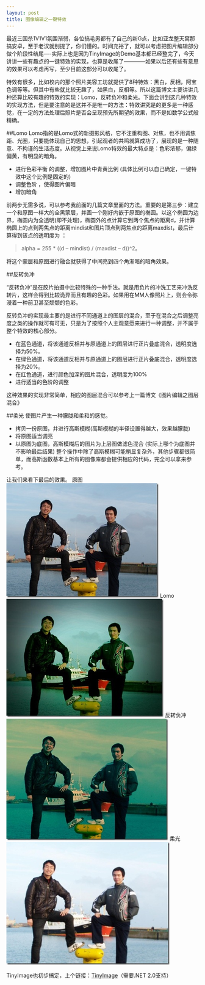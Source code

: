 ```yaml
---
layout: post
title: 图像编辑之一键特效
---
```



最近三国杀1V1V1氛围渐弱，各位搞毛男都有了自己的新G点，比如亚龙整天窝那搞安卓，至于老汉就别提了，你们懂的。时间充裕了，就可以考虑把图片编辑部分做个阶段性结尾—-实际上也是因为TinyImage的Demo基本都已经整完了，今天讲讲一些有趣点的一键特效的实现，也算是收尾了————如果以后还有些有意思的效果可以考虑再写，至少目前这部分可以收尾了。

特效有很多，比如校内的那个照片美容工坊就提供了8种特效：黑白，反相，阿宝色调等等。但其中有些就比较无趣了，如黑白，反相等。所以这篇博文主要讲讲几种还算比较有趣的特效的实现：Lomo，反转负冲和柔光。下面会讲到这几种特效的实现方法，但是要注意的是这并不是唯一的方法：特效讲究是的更多是一种感觉，在一定的方法处理后照片是否会呈现预先所期望的效果，而不是如数学公式般精确。

##Lomo
Lomo指的是Lomo式的新摄影风格，它不注重构图、对焦，也不用调焦距、光圈，只要能体现自己的思想，引起观者的共鸣就算成功了，展现的是一种随意、不拘谨的生活态度。从视觉上来说Lomo特效的最大特点是：色彩浓郁，偏绿偏黄，有明显的暗角。

* 进行色彩平衡 的调整，增加图片中青黄比例 (具体比例可以自己确定，一键特效中这个比例是固定的)
* 调整色阶 ，使得图片偏暗
* 增加暗角


前两步无需多说，可以参考我前面的几篇文章里面的方法。重要的是第三步：建立一个和原图一样大的全黑蒙层，并画一个刚好内嵌于原图的椭圆。以这个椭圆为边界，椭圆内为全透明(即不处理)，椭圆外的点计算它到两个焦点的距离d，并计算椭圆上的点到两焦点的距离mindist和图片顶点到两焦点的距离maxdist，最后计算得到该点的透明度为 ： 
> alpha = 255 * ((d – mindist) / (maxdist – d))^2。 

将这个蒙层和原图进行融合就获得了中间亮到四个角渐暗的暗角效果。

##反转负冲

“反转负冲”是在胶片拍摄中比较特殊的一种手法。就是用负片的冲洗工艺来冲洗反转片，这样会得到比较诡异而且有趣的色彩。如果用在MM人像照片上，则会令弥漫着一种前卫甚至颓颓的色彩。


反转负冲的实现最主要的是进行不同通道上的图层的混合，至于在混合之后调整亮度之类的操作就可有可无，只是为了按照个人主观意愿来进行一种调整，并不属于整个特效的核心部分。


* 在蓝色通道，将该通道反相并与原通道上的图层进行正片叠底混合，透明度选择为50%。
* 在绿色通道，将该通道反相并与原通道上的图层进行正片叠底混合，透明度选择为20%。
* 在红色通道，进行颜色加深的图片混合，透明度为100%
* 进行适当的色阶的调整

这种效果的实现非常简单，相应的图层混合可以参考上一篇博文《图片编辑之图层混合》

##柔光
使图片产生一种朦胧和柔和的感觉。

* 拷贝一份原图，并进行高斯模糊(高斯模糊的半径设置得越大，效果越朦胧)
* 将原图适当调亮
* 以原图为底图，高斯模糊后的图片为上层图做滤色混合 (实际上哪个为底图并不影响最后结果)
整个操作中除了高斯模糊可能稍显复杂外，其他步骤都很简单，而高斯函数基本上所有的图像库都会提供相应的代码，完全可以拿来参考。

让我们来看下最后的效果。
原图
![此处输入图片的描述][1]
Lomo
![此处输入图片的描述][2]
反转负冲
![此处输入图片的描述][3]
柔光
![此处输入图片的描述][4]

TinyImage也初步搞定，上个链接：[TinyImage][5]（需要.NET 2.0支持）


  [1]: /images/ip_source.jpg
  [2]: /images/ip_lomo.jpg
  [3]: /images/ip_fz.jpg
  [4]: /images/ip_soft.jpg
  [5]: http://code.google.com/p/amaoproject/